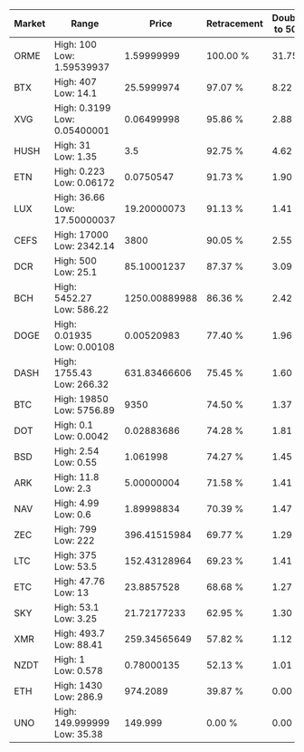 | Market | Range | Price| Retracement | Doubles to 50% |
| --- | --- | --- | --- | --- |
| ORME | High: 100<br />Low: 1.59539937 | 1.59999999 | 100.00 % | 31.75 |
| BTX | High: 407<br />Low: 14.1 | 25.5999974 | 97.07 % | 8.22 |
| XVG | High: 0.3199<br />Low: 0.05400001 | 0.06499998 | 95.86 % | 2.88 |
| HUSH | High: 31<br />Low: 1.35 | 3.5 | 92.75 % | 4.62 |
| ETN | High: 0.223<br />Low: 0.06172 | 0.0750547 | 91.73 % | 1.90 |
| LUX | High: 36.66<br />Low: 17.50000037 | 19.20000073 | 91.13 % | 1.41 |
| CEFS | High: 17000<br />Low: 2342.14 | 3800 | 90.05 % | 2.55 |
| DCR | High: 500<br />Low: 25.1 | 85.10001237 | 87.37 % | 3.09 |
| BCH | High: 5452.27<br />Low: 586.22 | 1250.00889988 | 86.36 % | 2.42 |
| DOGE | High: 0.01935<br />Low: 0.00108 | 0.00520983 | 77.40 % | 1.96 |
| DASH | High: 1755.43<br />Low: 266.32 | 631.83466606 | 75.45 % | 1.60 |
| BTC | High: 19850<br />Low: 5756.89 | 9350 | 74.50 % | 1.37 |
| DOT | High: 0.1<br />Low: 0.0042 | 0.02883686 | 74.28 % | 1.81 |
| BSD | High: 2.54<br />Low: 0.55 | 1.061998 | 74.27 % | 1.45 |
| ARK | High: 11.8<br />Low: 2.3 | 5.00000004 | 71.58 % | 1.41 |
| NAV | High: 4.99<br />Low: 0.6 | 1.89998834 | 70.39 % | 1.47 |
| ZEC | High: 799<br />Low: 222 | 396.41515984 | 69.77 % | 1.29 |
| LTC | High: 375<br />Low: 53.5 | 152.43128964 | 69.23 % | 1.41 |
| ETC | High: 47.76<br />Low: 13 | 23.8857528 | 68.68 % | 1.27 |
| SKY | High: 53.1<br />Low: 3.25 | 21.72177233 | 62.95 % | 1.30 |
| XMR | High: 493.7<br />Low: 88.41 | 259.34565649 | 57.82 % | 1.12 |
| NZDT | High: 1<br />Low: 0.578 | 0.78000135 | 52.13 % | 1.01 |
| ETH | High: 1430<br />Low: 286.9 | 974.2089 | 39.87 % | 0.00 |
| UNO | High: 149.999999<br />Low: 35.38 | 149.999 | 0.00 % | 0.00 |

